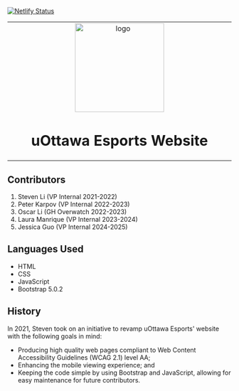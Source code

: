 [![Netlify Status](https://api.netlify.com/api/v1/badges/f5729a3a-da27-4b8f-b7cf-7f42a316841e/deploy-status)](https://app.netlify.com/sites/uottawaesports/deploys)

<table align="center"><tr><td align="center" width="9999">
<img width="200" align="center" alt="logo" src="images/profile-pic.png">

# uOttawa Esports Website

</td></tr></table>

## Contributors

1. Steven Li (VP Internal 2021-2022)
2. Peter Karpov (VP Internal 2022-2023)
3. Oscar Li (GH Overwatch 2022-2023)
4. Laura Manrique (VP Internal 2023-2024)
5. Jessica Guo (VP Internal 2024-2025)

## Languages Used
- HTML
- CSS
- JavaScript
- Bootstrap 5.0.2

## History

In 2021, Steven took on an initiative to revamp uOttawa Esports' website with the following goals in mind:
- Producing high quality web pages compliant to Web Content Accessibility Guidelines (WCAG 2.1) level AA;
- Enhancing the mobile viewing experience; and
- Keeping the code simple by using Bootstrap and JavaScript, allowing for easy maintenance for future contributors.

